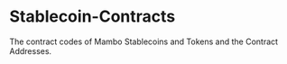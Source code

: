 # Stablecoin-Contracts
The contract codes of Mambo Stablecoins and Tokens and the Contract Addresses.
